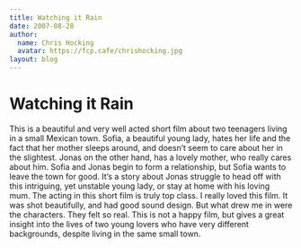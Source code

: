 ```yaml
---
title: Watching it Rain
date: 2007-08-28
author:
  name: Chris Hocking
  avatar: https://fcp.cafe/chrishocking.jpg
layout: blog
---
```

# Watching it Rain

This is a beautiful and very well acted short film about two teenagers living in a small Mexican town. Sofia, a beautiful young lady, hates her life and the fact that her mother sleeps around, and doesn’t seem to care about her in the slightest. Jonas on the other hand, has a lovely mother, who really cares about him. Sofia and Jonas begin to form a relationship, but Sofia wants to leave the town for good. It’s a story about Jonas struggle to head off with this intriguing, yet unstable young lady, or stay at home with his loving mum. The acting in this short film is truly top class. I really loved this film. It was shot beautifully, and had good sound design. But what drew me in were the characters. They felt so real. This is not a happy film, but gives a great insight into the lives of two young lovers who have very different backgrounds, despite living in the same small town.